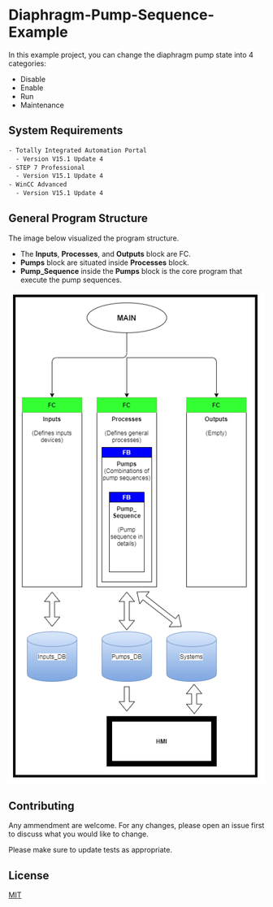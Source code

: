 # Diaphragm-Pump-Sequence-Example
In this example project, you can change the diaphragm pump state into 4 categories:
* Disable
* Enable
* Run
* Maintenance

## System Requirements
```bash
- Totally Integrated Automation Portal
  - Version V15.1 Update 4
- STEP 7 Professional
  - Version V15.1 Update 4
- WinCC Advanced
  - Version V15.1 Update 4
```

## General Program Structure
The image below visualized the program structure.
* The **Inputs**, **Processes**, and **Outputs** block are FC.
* __Pumps__ block are situated inside __Processes__ block.
* __Pump_Sequence__ inside the __Pumps__ block is the core program that execute the pump sequences.

![Program Structure](Program_Structure.png)

## Contributing
Any ammendment are welcome. For any changes, please open an issue first to discuss what you would like to change.

Please make sure to update tests as appropriate.

## License
[MIT](https://choosealicense.com/licenses/mit/)
